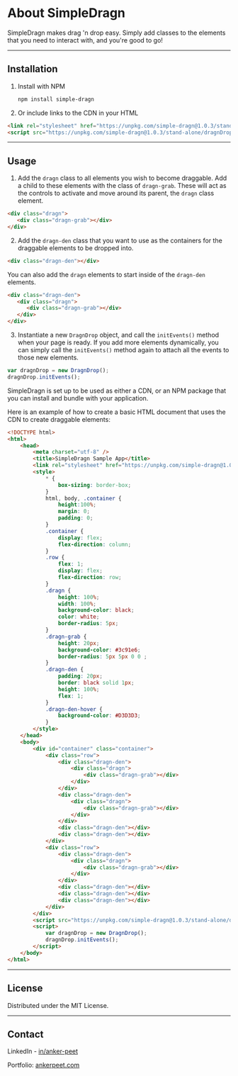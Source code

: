 # About SimpleDragn

SimpleDragn makes drag 'n drop easy. Simply add classes to the elements that you need to interact with, and you're good to go!

---
## Installation

1. Install with NPM
   ```sh
   npm install simple-dragn
   ```

2. Or include links to the CDN in your HTML
```html
<link rel="stylesheet" href="https://unpkg.com/simple-dragn@1.0.3/stand-alone/core.css">
<script src="https://unpkg.com/simple-dragn@1.0.3/stand-alone/dragnDrop.js">
```
---
## Usage

1. Add the `dragn` class to all elements you wish to become draggable. Add a child to these elements with the class of `dragn-grab`. These will act as the controls to activate and move around its parent, the `dragn` class element.
```html
<div class="dragn">
   <div class="dragn-grab"></div>
</div>
```
2. Add the `dragn-den` class that you want to use as the containers for the draggable elements to be dropped into.
```html
<div class="dragn-den"></div>
```
You can also add the `dragn` elements to start inside of the `dragn-den` elements.
```html
<div class="dragn-den">
   <div class="dragn">
      <div class="dragn-grab"></div>
   </div>
</div>
```
3. Instantiate a new `DragnDrop` object, and call the `initEvents()` method when your page is ready. If you add more elements dynamically, you can simply call the `initEvents()` method again to attach all the events to those new elements.
```javascript
var dragnDrop = new DragnDrop();
dragnDrop.initEvents();
```

SimpleDragn is set up to be used as either a CDN, or an NPM package that you can install and bundle with your application.

Here is an example of how to create a basic HTML document that uses the CDN to create draggable elements:

```html
<!DOCTYPE html>
<html>
    <head>
        <meta charset="utf-8" />
        <title>SimpleDragn Sample App</title>      
        <link rel="stylesheet" href="https://unpkg.com/simple-dragn@1.0.3/stand-alone/core.css">
        <style>
            * {
                box-sizing: border-box;
            }            
            html, body, .container {
                height:100%;
                margin: 0;
                padding: 0;
            } 
            .container {
                display: flex;
                flex-direction: column;
            }           
            .row {
                flex: 1;
                display: flex;
                flex-direction: row;
            }
            .dragn {
                height: 100%;
                width: 100%;
                background-color: black;
                color: white;
                border-radius: 5px;
            }
            .dragn-grab {
                height: 20px;
                background-color: #3c91e6;
                border-radius: 5px 5px 0 0 ;
            }
            .dragn-den {
                padding: 20px;
                border: black solid 1px;
                height: 100%;
                flex: 1;
            }
            .dragn-den-hover {
                background-color: #D3D3D3;
            }
        </style>
    </head>
    <body>
        <div id="container" class="container">
            <div class="row">
                <div class="dragn-den">
                    <div class="dragn">
                        <div class="dragn-grab"></div>
                    </div>
                </div>
                <div class="dragn-den">
                    <div class="dragn">
                        <div class="dragn-grab"></div>
                    </div>
                </div>
                <div class="dragn-den"></div>
                <div class="dragn-den"></div>
            </div>  
            <div class="row">
                <div class="dragn-den">
                    <div class="dragn">
                        <div class="dragn-grab"></div>
                    </div>
                </div>
                <div class="dragn-den"></div>
                <div class="dragn-den"></div>
                <div class="dragn-den"></div>
            </div>
        </div>
        <script src="https://unpkg.com/simple-dragn@1.0.3/stand-alone/dragnDrop.js"></script>
        <script>
            var dragnDrop = new DragnDrop();
            dragnDrop.initEvents();
        </script>
    </body>    
</html>
```

---
## License

Distributed under the MIT License.


---
## Contact

LinkedIn - [in/anker-peet](https://www.linkedin.com/in/anker-peet/)

Portfolio: [ankerpeet.com](https://www.ankerpeet.com)